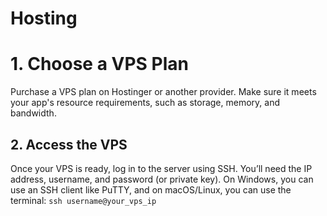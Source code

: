 # Hosting
<h1>1. Choose a VPS Plan</h1>
Purchase a VPS plan on Hostinger or another provider.
Make sure it meets your app's resource requirements, such as storage, memory, and bandwidth.

<h2>2. Access the VPS</h2>
Once your VPS is ready, log in to the server using SSH. You’ll need the IP address, username, and password (or private key).
On Windows, you can use an SSH client like PuTTY, and on macOS/Linux, you can use the terminal:
<code>ssh username@your_vps_ip</code>